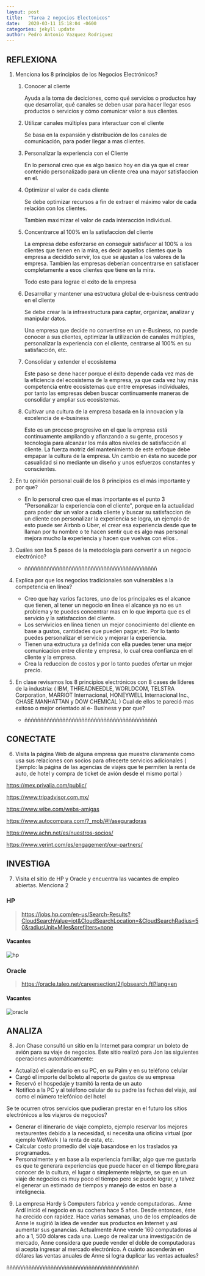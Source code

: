 ```yaml
---
layout: post
title:  "Tarea 2 negocios Electonicos"
date:   2020-03-11 15:18:04 -0600
categories: jekyll update
author: Pedro Antonio Vazquez Rodriguez
---
```


## REFLEXIONA
1. Menciona los 8 principios de los Negocios Electrónicos?

    1. Conocer al cliente

        Ayuda a la toma de deciciones, como qué servicios o productos hay que desarrollar, qué canales se deben usar para hacer llegar esos productos o servicios y cómo comunicar valor a sus clientes.

    2. Utilizar canales múltiples para interactuar con el cliente

        Se basa en la expansión y distribución de los canales de comunicación, para poder llegar  a mas clientes.

    3. Personalizar la experiencia con el Cliente

        En lo personal creo que es algo basico hoy en dia ya que el crear contenido personalizado para un  cliente crea una mayor satisfaccion en el.

    4. Optimizar el valor de cada cliente 

        Se debe optimizar recursos a fin de extraer el máximo valor de cada relación con los clientes.

        Tambien maximizar el valor de cada interacción individual.


    5. Concentrarce al 100% en la satisfaccion del cliente

         La empresa debe esforzarse en conseguir satisfacer al 100% a los clientes que tienen en la mira, es decir aquellos clientes que la empresa a decidido servir, los que se ajustan a los valores de la empresa. Tambien las empresas deberían concentrarse en satisfacer completamente a esos clientes que tiene en la mira.

        Todo esto para lograe el exito de la empresa

    6. Desarrollar y mantener una estructura global de e-buisness centrado en el cliente 

        Se debe crear la la infraestructura para captar, organizar, analizar y manipular datos.
    
        Una empresa que decide no convertirse en un e-Business, no puede conocer a sus clientes, optimizar la utilización de canales múltiples, personalizar la experiencia con el cliente, centrarse al 100% en su satisfacción, etc. 

    7. Consolidar y extender el ecosistema

        Este paso se dene hacer porque el éxito depende cada vez mas de la eficiencia del ecosistema de la empresa, ya que cada vez hay más competencia entre ecosistemas que entre empresas individuales, por tanto las empresas deben buscar continuamente maneras de consolidar y ampliar sus ecosistemas.

    8. Cultivar una cultura de la empresa basada en la innovacion y la excelencia de e-business

        Esto es un proceso progresivo en el que la empresa está continuamente ampliando y afianzando a su gente, procesos y tecnología para alcanzar los más altos niveles de satisfacción al cliente.
        La fuerza motriz del mantenimiento de este enfoque debe empapar la cultura de la empresa. Un cambio en ésta no sucede por casualidad si no mediante un diseño y unos esfuerzos constantes y conscientes.

2.  En tu opinión personal cuál de los 8 principios es el más importante y por que?

    * En lo personal creo que el mas importante es el punto 3 "Personalizar la experiencia con el cliente", porque en la actualidad para poder dar un valor a cada cliente y buscar su satisfaccion de un cliente con personalizar la experiencia se logra, un ejemplo de esto puede ser Airbnb o Uber, el crear esa experiencia desde que te llaman por tu nombre o te hacen sentir que es algo mas personal mejora mucho la experiencia y hacen que vuelvas con ellos .

3. Cuáles son los 5 pasos de la metodología para convertir a un negocio electrónico?

    * ññññññññññññññññññññññññññññññññññññññññññ

4. Explica por que los negocios tradicionales son vulnerables a la competencia en línea?

    *  Creo que hay varios factores, uno de los principales es el alcance que tienen, al tener un negocio en linea el alcance ya no es un problema y te puedes concentrar mas en lo que importa que es el servicio y la satisfaccion  del cliente.
    * Los servivicios en linea tienen un mejor conocimiento del cliente en base a gustos, cantidades que pueden pagar,etc. Por lo tanto puedes personalizar el servicio y mejorar la experiencia.
    * Tienen una extructura ya definida con ella puedes tener una mejor comunicacion entre cliente y empresa, lo cual crea confianza en el cliente y la empresa.
    * Crea la reduccion de costos y por lo tanto puedes ofertar un mejor precio.

5. En clase revisamos los 8 principios electrónicos con 8 cases de líderes de la industria: ( IBM, THREADNEEDLE, WORLDCOM, TELSTRA Corporation, MARRIOT Internacional, HONEYWELL Internacional Inc., CHASE MANHATTAN y DOW CHEMICAL ) Cual de ellos te pareció mas exitoso o mejor orientado al e- Business y por que?

    * ññññññññññññññññññññññññññññññññññññññññññ

## CONECTATE
6. Visita la página Web de alguna empresa que muestre claramente como usa sus relaciones con socios para ofrecerte servicios adicionales ( Ejemplo: la página de las agencias de viajes que te permiten la renta de auto, de hotel y compra de ticket de avión desde el mismo portal )

https://mex.privalia.com/public/

https://www.tripadvisor.com.mx/

https://www.wibe.com/webs-amigas

https://www.autocompara.com/?_mob/#!/aseguradoras

https://www.achn.net/es/nuestros-socios/

https://www.verint.com/es/engagement/our-partners/


## INVESTIGA
7. Visita el sitio de HP y Oracle y encuentra las vacantes de empleo abiertas. Menciona 2
### **HP**
> https://jobs.hp.com/en-us/Search-Results?CloudSearchValue=iot&CloudSearchLocation=&CloudSearchRadius=50&radiusUnit=Miles&prefilters=none
#### Vacantes
![hp](hp.png)
### **Oracle**
> https://oracle.taleo.net/careersection/2/jobsearch.ftl?lang=en

#### Vacantes
![oracle](oracle.png)


## ANALIZA
8. Jon Chase consultó un sitio en la Internet para comprar un boleto de avión para su viaje de negocios. Este sitio realizó para Jon las siguientes operaciones automáticamente:
- Actualizó el calendario en su PC, en su Palm y en su teléfono celular
- Cargó el importe del boleto al reporte de gastos de su empresa
- Reservó el hospedaje y tramitó la renta de un auto
- Notificó a la PC y al teléfono celular de su padre las fechas del viaje, así como el número telefónico del hotel

Se te ocurren otros servicios que pudieran prestar en el futuro los sitios electrónicos a los viajeros de negocios?

* Generar el itinerario de viaje completo, ejemplo reservar los mejores restaurentes debido a la necesidad, si necesita una oficina virtual (por ejemplo WeWork ) la renta de esta, etc.
* Calcular costo promedio del viaje basandose en los traslados ya programados.
* Personalmente y en base a la experiencia familiar, algo que me gustaria es que te generara experiencias que puede hacer en el tiempo libre,para conocer de la cultura, el lugar o simplemente relajarte, se que en un viaje de negocios es muy poco el tiempo pero se puede lograr, y talvez el generar un estimado de tiempos y manejo de estos en base a intelignecia.


9. La empresa Hardy ́s Computers fabrica y vende computadoras.. Anne Ardí inició el negocio en su cochera hace 5 años. Desde entonces, éste ha crecido con rapidez. Hace varias semanas, uno de los empleados de Anne le sugirió la idea de vender sus productos en Internet y así aumentar sus ganancias. Actualmente Anne vende 160 computadoras al año a 1, 500 dólares cada una. Luego de realizar una investigación de mercado, Anne considera que puede vender el doble de computadoras si acepta ingresar al mercado electrónico. A cuánto ascenderán en dólares las ventas anuales de Anne si logra duplicar las ventas actuales?

ññññññññññññññññññññññññññññññññññññññññññ